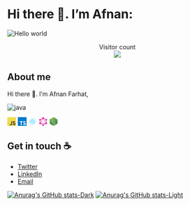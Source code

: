 # Hi there 👋. I’m Afnan:

<img src="https://raw.githubusercontent.com/sagar-viradiya/sagar-viradiya/master/resources/banner.png" alt="Hello world">

<p align="center"> 
  Visitor count<br>
  <img src="https://profile-counter.glitch.me/afnan-farhat/count.svg" />
</p>

## About me

Hi there 👋. I’m Afnan Farhat,

<img src="https://github.com/afnan-farhat/afnan-farhat/assets/143901435/39139598-a814-42a3-95ec-aa4239c0eeb5" alt="java" height="20" />

<code><img height="20" alt="javascript" src="https://raw.githubusercontent.com/github/explore/80688e429a7d4ef2fca1e82350fe8e3517d3494d/topics/javascript/javascript.png"></code>
<code><img height="20" alt="typescript" src="https://raw.githubusercontent.com/github/explore/80688e429a7d4ef2fca1e82350fe8e3517d3494d/topics/typescript/typescript.png"></code>
<code><img height="20" alt="react" src="https://raw.githubusercontent.com/github/explore/80688e429a7d4ef2fca1e82350fe8e3517d3494d/topics/react/react.png"></code>
<code><img height="20" alt="graphql" src="https://raw.githubusercontent.com/github/explore/5c058a388828bb5fde0bcafd4bc867b5bb3f26f3/topics/graphql/graphql.png"></code>
<code><img height="20" alt="nodejs" src="https://raw.githubusercontent.com/github/explore/80688e429a7d4ef2fca1e82350fe8e3517d3494d/topics/nodejs/nodejs.png"></code>    


## Get in touch :coffee:

- [Twitter](https://X.com/Afnantarig)
- [LinkedIn](https://www.linkedin.com/in/afnan-farhat-b33bb627a?)
- [Email](afnan.t.farhat@gmail.com)


[![Anurag's GitHub stats-Dark](https://github-readme-stats.vercel.app/api?username=afnan-farhat\&show_icons=true\&theme=github_dark#gh-dark-mode-only)](https://github.com/afnan-farhat/github-readme-stats#responsive-card-theme#github_dark)
[![Anurag's GitHub stats-Light](https://github-readme-stats.vercel.app/api?username=afnan-farhat\&show_icons=true\&theme=default#gh-light-mode-only)](https://github.com/afnan-farhat/github-readme-stats#responsive-card-theme#gh-light-mode-only)


